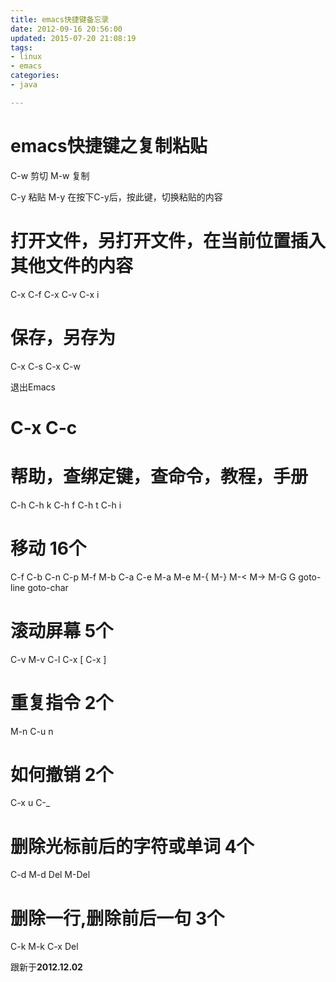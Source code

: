 ```yaml
---
title: emacs快捷键备忘录
date: 2012-09-16 20:56:00
updated: 2015-07-20 21:08:19
tags: 
- linux
- emacs
categories: 
- java

---
```

# emacs快捷键之复制粘贴
C-w         剪切
M-w         复制

<!--more-->

C-y           粘贴
M-y           在按下C-y后，按此键，切换粘贴的内容

# 打开文件，另打开文件，在当前位置插入其他文件的内容
C-x C-f
C-x C-v
C-x i

# 保存，另存为
C-x C-s
C-x C-w

退出Emacs
# C-x C-c

# 帮助，查绑定键，查命令，教程，手册
C-h
C-h k
C-h f
C-h t
C-h i

# 移动 16个
C-f C-b C-n C-p
M-f M-b
C-a C-e M-a M-e
M-{ M-} M-< M->
M-G G goto-line
goto-char

# 滚动屏幕 5个
C-v M-v
C-l
C-x [
C-x ]

# 重复指令 2个
M-n
C-u n

# 如何撤销 2个
C-x u
C-_

# 删除光标前后的字符或单词 4个
C-d M-d
Del M-Del

# 删除一行,删除前后一句 3个
C-k
M-k C-x Del

跟新于**2012.12.02**